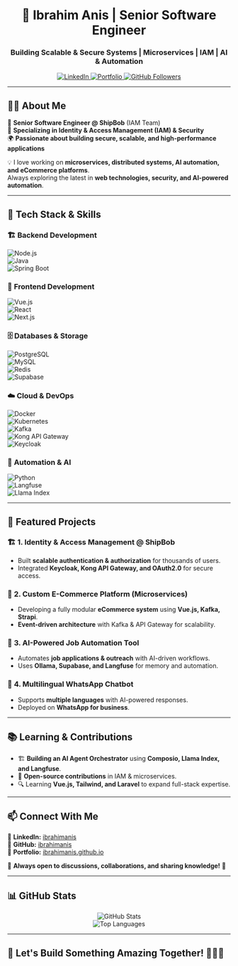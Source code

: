 <h1 align="center">🚀 Ibrahim Anis | Senior Software Engineer</h1>  
<h3 align="center">Building Scalable & Secure Systems | Microservices | IAM | AI & Automation</h3>  

<p align="center">
  <a href="https://linkedin.com/in/ibrahimanis">
    <img src="https://img.shields.io/badge/LinkedIn-ibrahimanis-blue?style=flat&logo=linkedin" alt="LinkedIn" />
  </a>
  <a href="https://ibrahimanis.github.io/ibrahim-anis-devfolio">
    <img src="https://img.shields.io/badge/Portfolio-Visit-green?style=flat&logo=github" alt="Portfolio" />
  </a>
  <a href="https://github.com/ibrahimanis">
    <img src="https://img.shields.io/github/followers/ibrahimanis?label=Follow%20Me&style=social" alt="GitHub Followers" />
  </a>
</p>

---

## 👨‍💻 About Me  
🚀 **Senior Software Engineer @ ShipBob** (IAM Team)  
🔐 **Specializing in Identity & Access Management (IAM) & Security**  
🌍 **Passionate about building secure, scalable, and high-performance applications**  

💡 I love working on **microservices, distributed systems, AI automation, and eCommerce platforms**.  
Always exploring the latest in **web technologies, security, and AI-powered automation**.  

---

## 🔧 Tech Stack & Skills  

### 🏗 **Backend Development**  
![Node.js](https://img.shields.io/badge/Node.js-339933?style=flat&logo=node.js&logoColor=white)  
![Java](https://img.shields.io/badge/Java-007396?style=flat&logo=java&logoColor=white)  
![Spring Boot](https://img.shields.io/badge/Spring%20Boot-6DB33F?style=flat&logo=spring-boot&logoColor=white)  

### 🎨 **Frontend Development**  
![Vue.js](https://img.shields.io/badge/Vue.js-4FC08D?style=flat&logo=vue.js&logoColor=white)  
![React](https://img.shields.io/badge/React-61DAFB?style=flat&logo=react&logoColor=white)  
![Next.js](https://img.shields.io/badge/Next.js-000000?style=flat&logo=next.js&logoColor=white)  

### 🗄️ **Databases & Storage**  
![PostgreSQL](https://img.shields.io/badge/PostgreSQL-316192?style=flat&logo=postgresql&logoColor=white)  
![MySQL](https://img.shields.io/badge/MySQL-4479A1?style=flat&logo=mysql&logoColor=white)  
![Redis](https://img.shields.io/badge/Redis-DC382D?style=flat&logo=redis&logoColor=white)  
![Supabase](https://img.shields.io/badge/Supabase-3ECF8E?style=flat&logo=supabase&logoColor=white)  

### ☁️ **Cloud & DevOps**  
![Docker](https://img.shields.io/badge/Docker-2496ED?style=flat&logo=docker&logoColor=white)  
![Kubernetes](https://img.shields.io/badge/Kubernetes-326CE5?style=flat&logo=kubernetes&logoColor=white)  
![Kafka](https://img.shields.io/badge/Kafka-231F20?style=flat&logo=apache-kafka&logoColor=white)  
![Kong API Gateway](https://img.shields.io/badge/Kong-002147?style=flat&logo=kong&logoColor=white)  
![Keycloak](https://img.shields.io/badge/Keycloak-000000?style=flat&logo=keycloak&logoColor=white)  

### 🤖 **Automation & AI**  
![Python](https://img.shields.io/badge/Python-3776AB?style=flat&logo=python&logoColor=white)  
![Langfuse](https://img.shields.io/badge/Langfuse-ffcc00?style=flat&logo=OpenAI&logoColor=black)  
![Llama Index](https://img.shields.io/badge/Llama%20Index-ff9933?style=flat&logo=llama&logoColor=black)  

---

## 🚀 Featured Projects  

### 🏗 **1. Identity & Access Management @ ShipBob**  
- Built **scalable authentication & authorization** for thousands of users.  
- Integrated **Keycloak, Kong API Gateway, and OAuth2.0** for secure access.  

### 🛒 **2. Custom E-Commerce Platform (Microservices)**  
- Developing a fully modular **eCommerce system** using **Vue.js, Kafka, Strapi**.  
- **Event-driven architecture** with Kafka & API Gateway for scalability.  

### 🤖 **3. AI-Powered Job Automation Tool**  
- Automates **job applications & outreach** with AI-driven workflows.  
- Uses **Ollama, Supabase, and Langfuse** for memory and automation.  

### 💬 **4. Multilingual WhatsApp Chatbot**  
- Supports **multiple languages** with AI-powered responses.  
- Deployed on **WhatsApp for business**.  

---

## 📚 Learning & Contributions  
- 🏗 **Building an AI Agent Orchestrator** using **Composio, Llama Index, and Langfuse**.  
- 🎯 **Open-source contributions** in IAM & microservices.  
- 🔍 Learning **Vue.js, Tailwind, and Laravel** to expand full-stack expertise.  

---

## 📫 Connect With Me  
📌 **LinkedIn:** [ibrahimanis](https://linkedin.com/in/ibrahimanis)  
📌 **GitHub:** [ibrahimanis](https://github.com/ibrahimanis)  
📌 **Portfolio:** [ibrahimanis.github.io](https://ibrahimanis.github.io/ibrahim-anis-devfolio)  

💬 **Always open to discussions, collaborations, and sharing knowledge!** 🚀  

---

## 📊 GitHub Stats  
<p align="center">
  <img src="https://github-readme-stats.vercel.app/api?username=ibrahimanis&show_icons=true&theme=radical" alt="GitHub Stats" />
  <br>
  <img src="https://github-readme-stats.vercel.app/api/top-langs/?username=ibrahimanis&layout=compact&theme=tokyonight" alt="Top Languages" />
</p>

---

## 🎯 Let's Build Something Amazing Together! 🚀👨‍💻  
